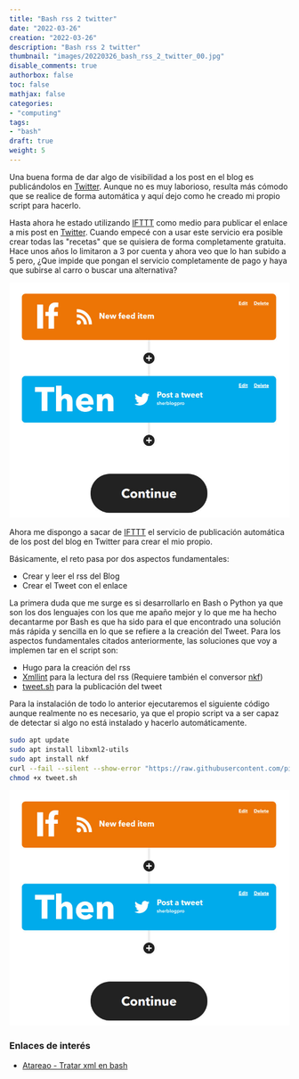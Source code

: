 ```yaml
---
title: "Bash rss 2 twitter"
date: "2022-03-26"
creation: "2022-03-26"
description: "Bash rss 2 twitter"
thumbnail: "images/20220326_bash_rss_2_twitter_00.jpg"
disable_comments: true
authorbox: false
toc: false
mathjax: false
categories:
- "computing"
tags:
- "bash"
draft: true
weight: 5
---
```

Una buena forma de dar algo de visibilidad a los post en el blog es publicándolos en [Twitter]. Aunque no es muy laborioso, resulta más cómodo que se realice de forma automática y aquí dejo como he creado mi propio script para hacerlo.
<!--more-->
Hasta ahora he estado utilizando [IFTTT] como medio para publicar el enlace a mis post en [Twitter]. Cuando empecé con a usar este servicio era posible crear todas las "recetas" que se quisiera de forma completamente gratuita. Hace unos años lo limitaron a 3 por cuenta y ahora veo que lo han subido a 5 pero, ¿Que impide que pongan el servicio completamente de pago y haya que subirse al carro o buscar una alternativa?

![image-01]

Ahora me dispongo a sacar de [IFTTT] el servicio de publicación automática de los post del blog en Twitter para crear el mio propio.

Básicamente, el reto pasa por dos aspectos fundamentales:
- Crear y leer el rss del Blog
- Crear el Tweet con el enlace

La primera duda que me surge es si desarrollarlo en Bash o Python ya que son los dos lenguajes con los que me apaño mejor y lo que me ha hecho decantarme por Bash es que ha sido para el que encontrado una solución más rápida y sencilla en lo que se refiere a la creación del Tweet. Para los aspectos fundamentales citados anteriormente, las soluciones que voy a implemen tar en el script son:

- Hugo para la creación del rss
- [Xmllint] para la lectura del rss (Requiere también el conversor [nkf])
- [tweet.sh] para la publicación del tweet


Para la instalación de todo lo anterior ejecutaremos el siguiente código aunque realmente no es necesario, ya que el propio script va a ser capaz de detectar si algo no está instalado y hacerlo automáticamente.

``` bash
sudo apt update
sudo apt install libxml2-utils
sudo apt install nkf
curl --fail --silent --show-error "https://raw.githubusercontent.com/piroor/tweet.sh/trunk/tweet.sh" --output tweet.sh
chmod +x tweet.sh
```

![image-01]

### Enlaces de interés
- [Atareao - Tratar xml en bash](https://atareao.es/como/xml-en-bash/)

[tweet.sh]: https://github.com/piroor/tweet.sh
[Developer Portal]: https://developer.twitter.com
[Hugo]: https://gohugo.io
[IFTTT]: https://ifttt.com
[nkf]: https://github.com/dmc/nkf
[Twitter]: https://twitter.com/sherblogpro
[Xmllint]: https://gnome.pages.gitlab.gnome.org/libxml2/xmllint.html

[image-01]: /images/20220326_bash_rss_2_twitter_01.jpg
[image-02]: /images/20220326_bash_rss_2_twitter_02.jpg
[image-03]: /images/20220326_bash_rss_2_twitter_03.jpg
[image-04]: /images/20220326_bash_rss_2_twitter_04.jpg
[image-05]: /images/20220326_bash_rss_2_twitter_05.jpg
[image-06]: /images/20220326_bash_rss_2_twitter_06.jpg
[image-07]: /images/20220326_bash_rss_2_twitter_07.jpg
[image-08]: /images/20220326_bash_rss_2_twitter_08.jpg
[image-09]: /images/20220326_bash_rss_2_twitter_09.jpg
